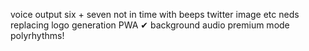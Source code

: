 voice output six + seven not in time with beeps
twitter image etc neds replacing
logo generation
PWA ✔
background audio
premium mode
polyrhythms!

